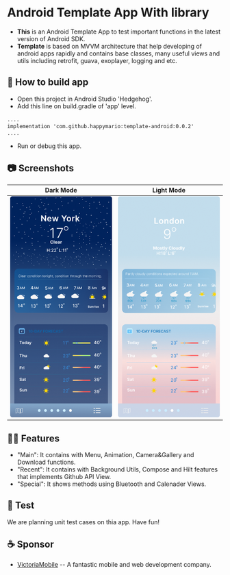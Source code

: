 # Android Template App With library

* **This** is an Android Template App to test important functions in the latest version of Android SDK.
*  **Template** is based on MVVM architecture that help developing of android apps rapidly 
and contains base classes, many useful views and utils including retrofit, guava, exoplayer, logging and etc.

## :hammer: How to build app
* Open this project in Android Studio 'Hedgehog'.
* Add this line on build.gradle of 'app' level. 
````
....
implementation 'com.github.happymario:template-android:0.0.2'
....
````
* Run or debug this app.

## :camera: Screenshots
| Dark Mode | Light Mode |
| :---: | :---: |
| ![Main](data/images/main1.png) | ![Menu](data/images/main2.png) |

## :ok_woman: Features
* "Main": It contains with Menu, Animation, Camera&Gallery and Download functions.
* "Recent": It contains with Background Utils, Compose and Hilt features that implements Github API View.
* "Special": It shows methods using Bluetooth and Calenader Views.

## :blue_book: Test
We are planning unit test cases on thia app. Have fun!


## :coffee: Sponsor
- [VictoriaMobile](http://inlight.xyz) -- A fantastic mobile and web development company. 





